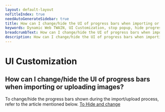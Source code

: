 ```yaml
---
layout: default-layout
noTitleIndex: true
needAutoGenerateSidebar: true
title: How can I change/hide the UI of progress bars when importing or uploading images?
keywords: Dynamic Web TWAIN, UI Customization, stop popup, hide progress bars
breadcrumbText: How can I change/hide the UI of progress bars when importing or uploading images?
description: How can I change/hide the UI of progress bars when importing or uploading images?
---
```


# UI Customization

## How can I change/hide the UI of progress bars when importing or uploading images?

To change/hide the progress bars shown during the import/upload process, refer to the article mentioned below.
<a href="https://www.dynamsoft.com/web-twain/docs/indepth/features/ui.html?ver=latest#progress-bar" target="_blank">To Hide and change</a>
